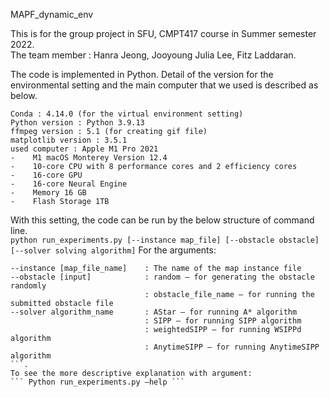 MAPF_dynamic_env 
  
This is for the group project in SFU, CMPT417 course in Summer semester 2022.  
The team member : Hanra Jeong, Jooyoung Julia Lee, Fitz Laddaran. 

The code is implemented in Python. Detail of the version for the environmental setting and the main computer that we used is described as below.  
```
Conda : 4.14.0 (for the virtual environment setting)
Python version : Python 3.9.13
ffmpeg version : 5.1 (for creating gif file)
matplotlib version : 3.5.1
used computer : Apple M1 Pro 2021
-    M1 macOS Monterey Version 12.4
-    10-core CPU with 8 performance cores and 2 efficiency cores
-    16-core GPU
-    16-core Neural Engine
-    Memory 16 GB
-    Flash Storage 1TB
```
With this setting, the code can be run by the below structure of command line.  
```python run_experiments.py [--instance map_file] [--obstacle obstacle] [--solver solving algorithm]``` 
For the arguments:
```
--instance [map_file_name]    : The name of the map instance file
--obstacle [input]            : random – for generating the obstacle randomly
                              : obstacle_file_name – for running the submitted obstacle file
--solver algorithm_name       : AStar – for running A* algorithm
                              : SIPP – for running SIPP algorithm
                              : weightedSIPP – for running WSIPPd algorithm
                              : AnytimeSIPP – for running AnytimeSIPP algorithm
```. 
To see the more descriptive explanation with argument:
``` Python run_experiments.py –help ```
